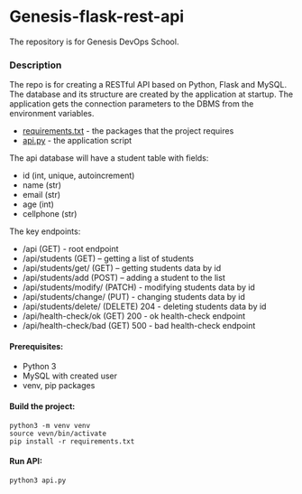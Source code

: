 # Genesis-flask-rest-api
The repository is for Genesis DevOps School. 

### Description
The repo is for creating a RESTful API based on Python, Flask and MySQL.  
The database and its structure are created by the application at startup. The application gets the connection parameters to the DBMS from the environment variables.  

* [requirements.txt](requirements.txt)     - the packages that the project requires
* [api.py](api.py)                         - the application script

The api database will have a student table with fields:  
 - id (int, unique, autoincrement)
 - name (str)
 - email (str)
 - age (int)
 - cellphone (str)

The key endpoints:
 - /api (GET)                                    - root endpoint
 - /api/students (GET)                           – getting a list of students
 - /api/students/get/<id> (GET)                  – getting students data by id
 - /api/students/add (POST)                      – adding a student to the list
 - /api/students/modify/<id> (PATCH)             - modifying students data by id
 - /api/students/change/<id> (PUT)               - changing students data by id
 - /api/students/delete/<id> (DELETE) 204        - deleting students data by id
 - /api/health-check/ok (GET)  200               - ok health-check endpoint
 - /api/health-check/bad (GET) 500               - bad health-check endpoint

#### Prerequisites:
   - Python 3
   - MySQL with created user
   - venv, pip packages

#### Build the project:
```
python3 -m venv venv
source vevn/bin/activate
pip install -r requirements.txt
```

#### Run API:
```
python3 api.py
```
